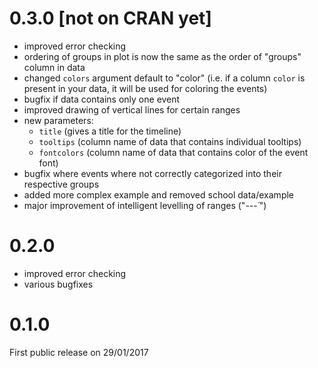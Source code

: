 # 0.3.0 [not on CRAN yet]

- improved error checking
- ordering of groups in plot is now the same as the order of "groups" column in data
- changed `colors` argument default to "color" (i.e. if a column `color` is present in your data, it will be used for coloring the events)
- bugfix if data contains only one event
- improved drawing of vertical lines for certain ranges
- new parameters: 
    + `title` (gives a title for the timeline)
    + `tooltips` (column name of data that contains individual tooltips)
    + `fontcolors` (column name of data that contains color of the event font)
- bugfix where events where not correctly categorized into their respective groups
- added more complex example and removed school data/example
- major improvement of intelligent levelling of ranges ("_-_--_´_")

# 0.2.0
- improved error checking
- various bugfixes

# 0.1.0
First public release on 29/01/2017

